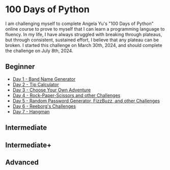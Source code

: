 <h1>100 Days of Python</h1>

I am challenging myself to complete Angela Yu's "100 Days of Python" online course to prove to myself that I can learn a programming language to fluency. In my life, I have always struggled with breaking through plateaus, but through consistent, sustained effort, I believe that any plateau can be broken. I started this challenge on March 30th, 2024, and should complete the challenge on July 8th, 2024.

<h2>Beginner</h2>

- [Day 1 - Band Name Generator](https://github.com/quinnanderson1/100DaysofPython/blob/main/AllDays/Day1/Day1.md)
- [Day 2 - Tip Calculator](https://github.com/quinnanderson1/100DaysofPython/blob/main/AllDays/Day2/Day2.md)
- [Day 3 - Choose Your Own Adventure](https://github.com/quinnanderson1/100DaysofPython/blob/main/AllDays/Day3/Day3.md)
- [Day 4 - Rock-Paper-Scissors and other Challenges](https://github.com/quinnanderson1/100DaysofPython/blob/main/AllDays/Day4/Day4.md)
- [Day 5 - Random Password Generator, FizzBuzz, and other Challenges](https://github.com/quinnanderson1/100DaysofPython/blob/main/AllDays/Day5/Day5.md)
- [Day 6 - Reeborg's Challenges](https://github.com/quinnanderson1/100DaysofPython/blob/main/AllDays/Day6/Day6.md)
- [Day 7 - Hangman](https://github.com/quinnanderson1/100DaysofPython/blob/main/AllDays/Day7/Day7.md)

<h2>Intermediate</h2>

<h2>Intermediate+</h2>

<h2>Advanced</h2>
